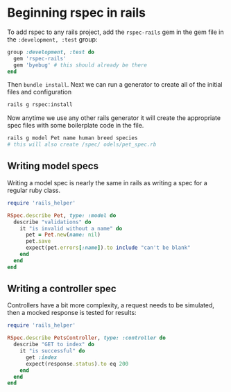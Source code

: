 # Beginning rspec in rails

To add rspec to any rails project, add the `rspec-rails` gem in the gem file in the `:development, :test` group:

```rb
group :development, :test do
  gem 'rspec-rails'
  gem 'byebug' # this should already be there
end
```

Then `bundle install`. Next we can run a generator to create all of the initial files and configuration

```sh
rails g rspec:install
```

Now anytime we use any other rails generator it will create the appropriate spec files with some boilerplate code in the file.

```sh
rails g model Pet name human breed species
# this will also create /spec/ odels/pet_spec.rb
```
Writing model specs
------------

Writing a model spec is nearly the same in rails as writing a spec for a regular ruby class.

```rb
require 'rails_helper'

RSpec.describe Pet, type: :model do
  describe "validations" do
    it "is invalid without a name" do
      pet = Pet.new(name: nil)
      pet.save
      expect(pet.errors[:name]).to include "can't be blank"
    end
  end
end

```
Writing a controller spec
------------

Controllers have a bit more complexity, a request needs to be simulated, then a mocked response is tested for results:


```rb
require 'rails_helper'

RSpec.describe PetsController, type: :controller do
  describe "GET to index" do
    it "is successful" do
      get :index
      expect(response.status).to eq 200
    end
  end
end
```
